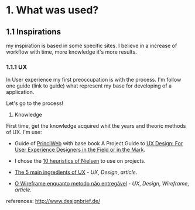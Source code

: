 # 1. What was used?

## 1.1 Inspirations

my inspiration is based in some specific sites. I believe in a increase of workflow with time, more knowledge it's more results.

### 1.1.1 UX

In User experience my first preoccupation is with the process. I'm follow one guide (link to guide) what represent my base for developing of a application.

Let's go to the process!

1. Knowledge

First time, get the knowledge acquired whit the years and theoric methods of UX. I'm use:

- Guide of [PrinciWeb](http://www.princiweb.com.br/blog/design/usabilidade-ux/como-uma-avaliacao-heuristica-ajuda-a-melhorar-a-usabilidade-de-um-site.html) with base book A Project Guide to [UX Design: For User Experience Designers in the Field or in the Mark](http://www.amazon.co.uk/Project-Guide-Design-Experience-Designers/dp/0321815386).
- I chose the [10 heuristics of Nielsen](https://www.nngroup.com/articles/ten-usability-heuristics/) to use on projects.


- [The 5 main ingredients of UX](http://thehipperelement.com/post/72080847673/daily-ux-crash-course-3-of-31) - *UX*, *Design*, *article*.
- [O Wireframe enquanto metodo não entregável](http://arquiteturadeinformacao.com/user-experience/o-wireframe-enquanto-metodo-nao-entregavel/) - *UX*, *Design*, *Wireframe*, *article*.

references:
http://www.designbrief.de/
